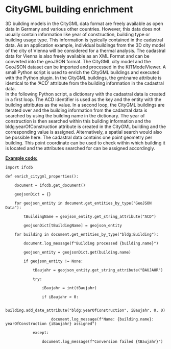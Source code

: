 # CityGML building enrichment

3D building models in the CityGML data format are freely available as open data in Germany and various other countries. However, this data does not usually contain information like year of construction, building type or building usage type. This information is typically contained in the cadastral data. 
As an application example, individual buildings from the 3D city model of the city of Vienna will be considered for a thermal analysis. The cadastral data for Vienna is also freely available as an XML Format and can be converted into the geoJSON format. The CityGML city model and the GeoJSON dataset can be imported and processed in the KITModelViewer. A small Python script is used to enrich the CityGML buildings and executed with the Python plugin. In the CityGML buildings, the gml:name attribute is identical to the ‘ACD’ attribute from the building information in the cadastral data.  
In the following Python script, a dictionary with the cadastral data is created in a first loop. The ACD identifier is used as the key and the entity with the building attributes as the value. In a second loop, the CityGML buildings are iterated over and the building information from the cadastral data is searched by using the building name in the dictionary. The year of construction is then searched within this building information and the bldg:yearOfConstruction attribute is created in the CityGML building and the corresponding value is assigned. 
Alternatively, a spatial search would also be possible here. The cadastral data contains one point geometry per building. This point coordinate can be used to check within which building it is located and the attributes searched for can be assigned accordingly.

<u>__Example code:__</u>
```
import ifcdb

def enrich_citygml_properties():

    document = ifcdb.get_document()

    geojsonDict = {} 

    for geojson_entity in document.get_entities_by_type("GeoJSON Data"):

        tBuildingName = geojson_entity.get_string_attribute("ACD")

        geojsonDict[tBuildingName] = geojson_entity

    for building in document.get_entities_by_type("bldg:Building"):

        document.log_message(f"Building processed {building.name}")

        geojson_entity = geojsonDict.get(building.name)

        if geojson_entity != None:

            tBaujahr = geojson_entity.get_string_attribute("BAUJAHR")

            try:
                    
                iBaujahr = int(tBaujahr)
                    
                if iBaujahr > 0:

                    building.add_date_attribute("bldg:yearOfConstruction", iBaujahr, 0, 0)

                    document.log_message(f"Name: {building.name}: yearOfConstruction {iBaujahr} assigned")

            except:

                document.log_message(f"Conversion failed {tBaujahr}")
```
